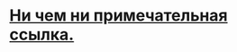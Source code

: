 # <a href='https://www.youtube.com/watch?v=dQw4w9WgXcQ' target='_blank'> Ни чем ни примечательная ссылка. </a> 

